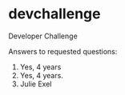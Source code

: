 # devchallenge
 Developer Challenge

Answers to requested questions:
1. Yes, 4 years
2. Yes, 4 years. 
3. Julie Exel 